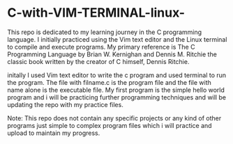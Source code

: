 # C-with-VIM-TERMINAL-linux-
This repo is dedicated to my learning journey in the C programming language. I initially practiced using the Vim text editor and the Linux terminal to compile and execute programs. My primary reference is The C Programming Language by Brian W. Kernighan and Dennis M. Ritchie  the classic book written by the creator of C himself, Dennis Ritchie.

initally I used Vim text editor to write the c program and used terminal to run the program. The file with filname.c is the program file and the file with name <filename> alone is the executable file.
My first program is the simple hello world program and i will be practicing further programming techniques and will be updating the repo with my practice files.

Note: This repo does not contain any specific projects or any kind of other programs just simple to complex program files which i will practice and upload to maintain my progress.
